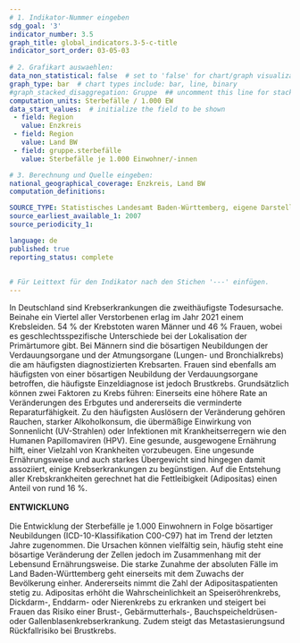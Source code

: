 ```yaml
---
# 1. Indikator-Nummer eingeben 
sdg_goal: '3' 
indicator_number: 3.5
graph_title: global_indicators.3-5-c-title
indicator_sort_order: 03-05-03
 
# 2. Grafikart auswaehlen: 
data_non_statistical: false  # set to 'false' for chart/graph visualization 
graph_type: bar  # chart types include: bar, line, binary 
#graph_stacked_disaggregation: Gruppe  ## uncomment this line for stacked bars. eplace 'Geschlecht' with the field of aggregation. 
computation_units: Sterbefälle / 1.000 EW 
data_start_values:  # initialize the field to be shown  
 - field: Region 
   value: Enzkreis
 - field: Region 
   value: Land BW 
 - field: gruppe.sterbefälle
   value: Sterbefälle je 1.000 Einwohner/-innen

# 3. Berechnung und Quelle eingeben: 
national_geographical_coverage: Enzkreis, Land BW
computation_definitions: 

SOURCE_TYPE: Statistisches Landesamt Baden-Württemberg, eigene Darstellung
source_earliest_available_1: 2007
source_periodicity_1: 

language: de   
published: true 
reporting_status: complete
 
 
# Für Leittext für den Indikator nach den Stichen '---' einfügen. 
---
```


In Deutschland sind Krebserkrankungen die zweithäufigste Todesursache. Beinahe ein Viertel aller Verstorbenen erlag im Jahr 2021 einem Krebsleiden. 54 % der Krebstoten waren Männer und 46 % Frauen, wobei es geschlechtsspezifische Unterschiede bei der Lokalisation der Primärtumore gibt. Bei Männern sind die bösartigen Neubildungen der Verdauungsorgane und der Atmungsorgane (Lungen- und Bronchialkrebs) die am häufigsten diagnostizierten Krebsarten. Frauen sind ebenfalls am häufigsten von einer bösartigen Neubildung der Verdauungsorgane betroffen, die häufigste Einzeldiagnose ist jedoch Brustkrebs. Grundsätzlich können zwei Faktoren zu Krebs führen: Einerseits eine höhere Rate an Veränderungen des Erbgutes und andererseits die verminderte Reparaturfähigkeit. Zu den häufigsten Auslösern der Veränderung gehören Rauchen, starker Alkoholkonsum, die übermäßige Einwirkung von Sonnenlicht (UV-Strahlen) oder Infektionen mit Krankheitserregern wie den Humanen Papillomaviren (HPV). Eine gesunde, ausgewogene Ernährung hilft, einer Vielzahl von Krankheiten vorzubeugen. Eine ungesunde Ernährungsweise und auch starkes Übergewicht sind hingegen damit assoziiert, einige Krebserkrankungen zu begünstigen. Auf die Entstehung aller Krebskrankheiten gerechnet hat die Fettleibigkeit (Adipositas) einen Anteil von rund 16 %. <br>
<br>
**ENTWICKLUNG** <br>
<br>
Die Entwicklung der Sterbefälle je 1.000 Einwohnern in Folge bösartiger Neubildungen (ICD-10-Klassifikation C00-C97) hat im Trend der letzten Jahre zugenommen. Die Ursachen können vielfältig sein, häufig steht eine bösartige Veränderung der Zellen jedoch im Zusammenhang mit der Lebensund Ernährungsweise. Die starke Zunahme der absoluten Fälle im Land Baden-Württemberg geht einerseits mit dem Zuwachs der Bevölkerung einher. Andererseits nimmt die Zahl der Adipositaspatienten stetig zu. Adipositas erhöht die Wahrscheinlichkeit an Speiseröhrenkrebs, Dickdarm-, Enddarm- oder Nierenkrebs zu erkranken und steigert bei Frauen das Risiko einer Brust-, Gebärmutterhals-, Bauchspeicheldrüsen- oder Gallenblasenkrebserkrankung. Zudem steigt das Metastasierungsund Rückfallrisiko bei Brustkrebs.

